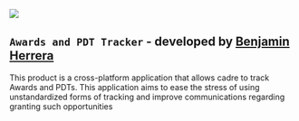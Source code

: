 ![](.\\src\\public\\icon.ico)

## `Awards and PDT Tracker` - developed by [Benjamin Herrera](https://github.com/BenjaminHerrera)



This product is a cross-platform application that allows cadre to track Awards and PDTs.
This application aims to ease the stress of using unstandardized forms of tracking and
improve communications regarding granting such opportunities
